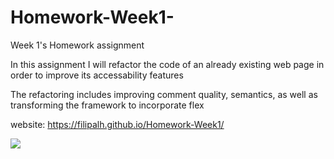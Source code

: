 # Homework-Week1-
Week 1's Homework assignment


In this assignment I will refactor the code of an already existing web page in order to improve its accessability features

The refactoring includes improving comment quality, semantics, as well as transforming the framework to incorporate flex

website: https://filipalh.github.io/Homework-Week1/

<img src="https://github.com/FilipAlH/Homework-Week1/issues/1#issue-995476540">
                  

